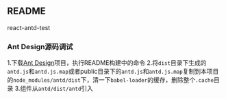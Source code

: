 ## README

react-antd-test

### Ant Design源码调试

1.下载[Ant Design](https://github.com/Pcjmy/ant-design)项目，执行README构建中的命令
2.将`dist`目录下生成的`antd.js`和`antd.js.map`或者public目录下的`antd.js`和`antd.js.map`复制到本项目的`node_modules/antd/dist`下，清一下`babel-loader`的缓存，删除整个`.cache`目录
3.组件从`antd/dist/antd`引入

